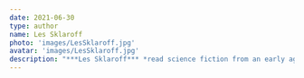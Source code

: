 ```yaml
---
date: 2021-06-30
type: author
name: Les Sklaroff
photo: 'images/LesSklaroff.jpg'
avatar: 'images/LesSklaroff.jpg'
description: "***Les Sklaroff*** *read science fiction from an early age, and though he's now old enough to know better the habit is hard to break. Born in London, educated at the University of Edinburgh, he worked for an antiquarian bookseller before teaching for ten years, then moved to the Isle of Wight and became an independent bookseller, specialising in Mervyn Peake, illustrated books, and modern first editions.*"
---
```


